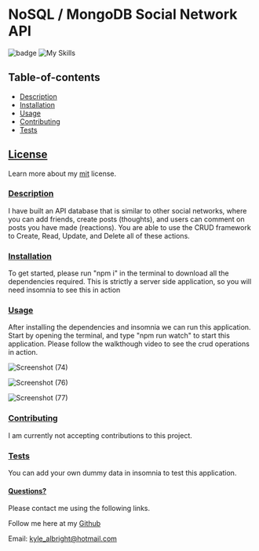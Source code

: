 # NoSQL / MongoDB Social Network API
  ![badge](https://img.shields.io/badge/License-mit-blueviolet.svg) 
  ![My Skills](https://skillicons.dev/icons?i=js,nodejs,express,mongodb&theme=dark)
  
   
  
  
  ## Table-of-contents

* [Description](#Description)
* [Installation](#Installation)
* [Usage](#Usage)
* [Contributing](#Contributing)
* [Tests](#Tests)

 ## [License](#table-of-contents)
Learn more about my [mit](https://choosealicense.com/licenses/mit) license. 

### [Description](#table-of-contents)
I have built an API database that is similar to other social networks, where you can add friends, create posts (thoughts), and users can comment on posts you have made (reactions). You are able to use the CRUD framework to Create, Read, Update, and Delete all of these actions. 



### [Installation](#table-of-contents)
To get started, please run "npm i" in the terminal to download all the dependencies required. This is strictly a server side application, so you will need insomnia to see this in action



### [Usage](#table-of-contents)
After installing the dependencies and insomnia we can run this application. Start by opening the terminal, and type "npm run watch" to start this application. Please follow the walkthough video to see the crud operations in action.

![Screenshot (74)](https://user-images.githubusercontent.com/110487869/215921617-3bf787b6-9c11-4abf-b292-f34d88e06190.png)

![Screenshot (76)](https://user-images.githubusercontent.com/110487869/215921628-9918b156-d9c3-4310-82a0-4b407930c8e2.png)

![Screenshot (77)](https://user-images.githubusercontent.com/110487869/215921644-d0032431-18f2-4662-b604-0ec90dfdffe2.png)


### [Contributing](#table-of-contents)
I am currently not accepting contributions to this project.



### [Tests](#table-of-contents)
You can add your own dummy data in insomnia to test this application. 




#### [Questions?](#table-of-contents)
Please contact me using the following links.

Follow me here at my [Github](https://github.com/KyleAlbright) 

Email: kyle_albright@hotmail.com
